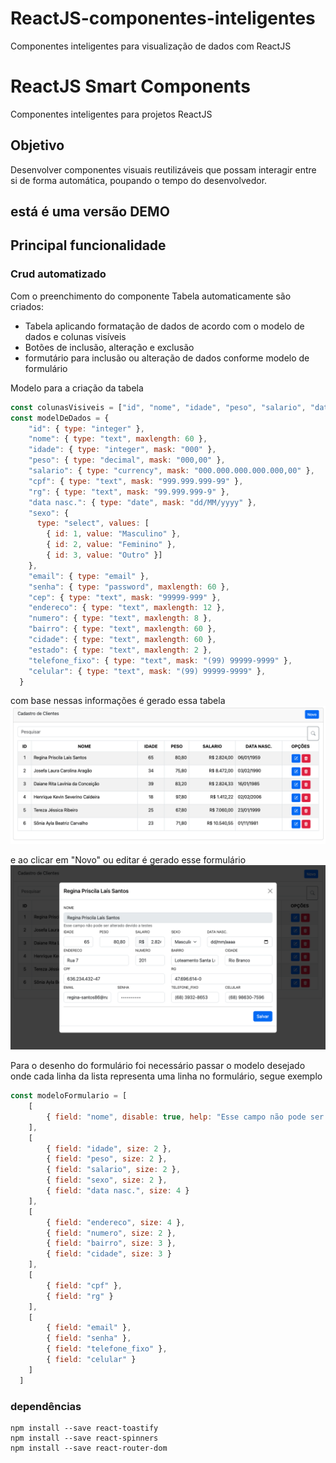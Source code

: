 # ReactJS-componentes-inteligentes
Componentes inteligentes para visualização de dados com ReactJS
# ReactJS Smart Components
Componentes inteligentes para projetos ReactJS

## Objetivo
Desenvolver componentes visuais reutilizáveis que possam interagir entre si de forma automática, poupando o tempo do desenvolvedor.

## está é uma versão DEMO

## Principal funcionalidade 
### Crud automatizado
Com o preenchimento do componente Tabela automaticamente são criados:
* Tabela aplicando formatação de dados de acordo com o modelo de dados e colunas visíveis
* Botões de inclusão, alteração e exclusão 
* formutário para inclusão ou alteração de dados conforme modelo de formulário

Modelo para a criação da tabela 

```js
const colunasVisiveis = ["id", "nome", "idade", "peso", "salario", "data nasc."]
const modelDeDados = {
    "id": { type: "integer" },
    "nome": { type: "text", maxlength: 60 },
    "idade": { type: "integer", mask: "000" },
    "peso": { type: "decimal", mask: "000,00" },
    "salario": { type: "currency", mask: "000.000.000.000.000,00" },
    "cpf": { type: "text", mask: "999.999.999-99" },
    "rg": { type: "text", mask: "99.999.999-9" },
    "data nasc.": { type: "date", mask: "dd/MM/yyyy" },
    "sexo": {
      type: "select", values: [
        { id: 1, value: "Masculino" },
        { id: 2, value: "Feminino" },
        { id: 3, value: "Outro" }]
    },
    "email": { type: "email" },
    "senha": { type: "password", maxlength: 60 },
    "cep": { type: "text", mask: "99999-999" },
    "endereco": { type: "text", maxlength: 12 },
    "numero": { type: "text", maxlength: 8 },
    "bairro": { type: "text", maxlength: 60 },
    "cidade": { type: "text", maxlength: 60 },
    "estado": { type: "text", maxlength: 2 },
    "telefone_fixo": { type: "text", mask: "(99) 99999-9999" },
    "celular": { type: "text", mask: "(99) 99999-9999" },
  }
```
com base nessas informações é gerado essa tabela 
<img src="/tabela.png">

e ao clicar em "Novo" ou editar é gerado esse formulário 
<img src="/formulario.png">

Para o desenho do formulário foi necessário passar o modelo desejado onde cada linha da lista representa uma linha no formulário, segue exemplo 
```js
const modeloFormulario = [
    [
        { field: "nome", disable: true, help: "Esse campo não pode ser alterado devido a testes" }
    ],
    [
        { field: "idade", size: 2 }, 
        { field: "peso", size: 2 }, 
        { field: "salario", size: 2 }, 
        { field: "sexo", size: 2 }, 
        { field: "data nasc.", size: 4 }
    ],
    [
        { field: "endereco", size: 4 }, 
        { field: "numero", size: 2 }, 
        { field: "bairro", size: 3 }, 
        { field: "cidade", size: 3 }
    ],
    [
        { field: "cpf" }, 
        { field: "rg" }
    ],
    [
        { field: "email" }, 
        { field: "senha" }, 
        { field: "telefone_fixo" }, 
        { field: "celular" }
    ]
  ]
```

### dependências 
```shell
npm install --save react-toastify 
npm install --save react-spinners
npm install --save react-router-dom
```
